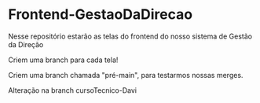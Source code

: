 # Frontend-GestaoDaDirecao
Nesse repositório estarão as telas do frontend do nosso sistema de Gestão da Direção

Criem uma branch para cada tela!

Criem uma branch chamada "pré-main", para testarmos nossas merges.

Alteração na branch cursoTecnico-Davi